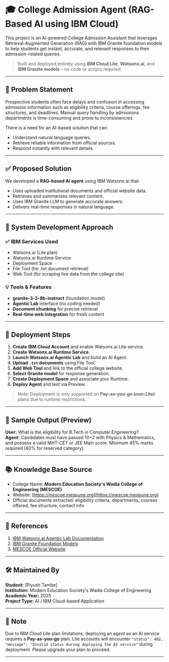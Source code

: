# 🎓 College Admission Agent (RAG-Based AI using IBM Cloud)

This project is an AI-powered College Admission Assistant that leverages Retrieval-Augmented Generation (RAG) with IBM Granite foundation models to help students get instant, accurate, and relevant responses to their admission-related queries.

> Built and deployed entirely using **IBM Cloud Lite**, **Watsonx.ai**, and **IBM Granite models** – no code or scripts required.

---

## 🧠 Problem Statement

Prospective students often face delays and confusion in accessing admission information such as eligibility criteria, course offerings, fee structures, and deadlines. Manual query handling by admissions departments is time-consuming and prone to inconsistencies. 

There is a need for an AI-based solution that can:
- Understand natural language queries.
- Retrieve reliable information from official sources.
- Respond instantly with relevant details.

---

## ✅ Proposed Solution

We developed a **RAG-based AI agent** using IBM Watsonx.ai that:
- Uses uploaded institutional documents and official website data.
- Retrieves and summarizes relevant content.
- Uses IBM Granite LLM to generate accurate answers.
- Delivers real-time responses in natural language.

---

## 🔧 System Development Approach

### ✅ IBM Services Used
- Watsonx.ai (Lite plan)
- Watsonx.ai Runtime Service
- Deployment Space
- File Tool (for .txt document retrieval)
- Web Tool (for scraping live data from the college site)

### 💡 Tools & Features
- **granite-3-3-8b-instruct** (foundation model)
- **Agentic Lab** interface (no coding needed)
- **Document chunking** for precise retrieval
- **Real-time web integration** for fresh content

---

## 🚀 Deployment Steps

1. **Create IBM Cloud Account** and enable Watsonx.ai Lite service.
2. **Create Watsonx.ai Runtime Service**.
3. **Launch Watsonx.ai Agentic Lab** and build an AI Agent.
4. **Upload `.txt` documents** using File Tool.
5. **Add Web Tool** and link to the official college website.
6. **Select Granite model** for response generation.
7. **Create Deployment Space** and associate your Runtime.
8. **Deploy Agent** and test via Preview.

> Note: Deployment is only supported on **Pay-as-you-go (non-Lite)** plans due to runtime restrictions.

---

## 📸 Sample Output (Preview)

**User:** What is the eligibility for B.Tech in Computer Engineering?  
**Agent:** Candidates must have passed 10+2 with Physics & Mathematics, and possess a valid MHT-CET or JEE Main score. Minimum 45% marks required (40% for reserved category).

---

## 📚 Knowledge Base Source

- College Name: **Modern Education Society's Wadia College of Engineering (MESCOE)**
- Website: [https://mescoe.mespune.org](https://mescoe.mespune.org)
- Official documents extracted: eligibility criteria, departments, courses offered, fee structure, contact info

---

## 📎 References

1. [IBM Watsonx.ai Agentic Lab Documentation](https://dataplatform.cloud.ibm.com/docs/content/wsj/analyze-data/fm-agent-lab.html)
2. [IBM Granite Foundation Models](https://www.ibm.com/granite)
3. [MESCOE Official Website](https://mescoe.mespune.org)

---

## 🛠️ Maintained By

**Student:** [Piyush Tambe]  
**Institution:** Modern Education Society's Wadia College of Engineering  
**Academic Year:** 2025  
**Project Type:** AI / IBM Cloud-based Application

---

## 📌 Note

Due to IBM Cloud Lite plan limitations, deploying an agent as an AI service requires a **Pay-as-you-go** plan. Lite accounts will encounter `"status": 402, "message": "Invalid status during deploying the AI service"` during deployment. Please upgrade your plan to proceed.

---
